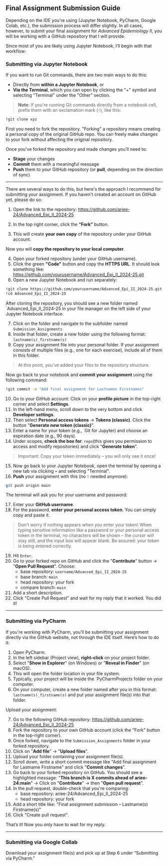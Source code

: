 ## Final Assignment Submission Guide

Depending on the IDE you're using (Jupyter Notebook, PyCharm, Google Colab, etc.), the submission process will differ slightly. In all cases, however, to submit your final assignment for *Advanced Epidemiology II*, you will be working with a GitHub repository that I will provide.

Since most of you are likely using Jupyter Notebook, I’ll begin with that workflow:

### Submitting via Jupyter Notebook
If you want to run Git commands, there are two main ways to do this:

- Directly from **within a Jupyter Notebook**, or
- **Via the Terminal**, which you can open by clicking the "+" symbol and selecting "Terminal" under the "Other" section.

> **Note**: If you're running Git commands directly from a notebook cell, prefix them with an exclamation mark (`!`), like this:

```bash
!git clone xyz
```

First you need to fork the repository. "Forking" a repository means creating a personal copy of the original GitHub repo. You can freely make changes to your fork without affecting the original repository.

Once you've forked the repository and made changes you’ll need to:
- **Stage** your changes
- **Commit** them with a meaningful message
- **Push** them to your GitHub repository (or **pull**, depending on the direction of sync)

---

There are several ways to do this, but here's the approach I recommend for submitting your assignment. If you haven't created an account on GitHub yet, please do so:

1. Open the link to the repository:
   https://github.com/ariee-24/Advanced_Epi_II_2024-25

2. In the top right corner, click the **“Fork”** button.
3. This will create **your own copy** of the repository under your GitHub account.

Now you will **copy the repository to your local computer**.

4. Open your forked repository (under your GitHub username).
5. Click the green **"Code"** button and copy the **HTTPS URL**.
   It should look something like:
   https://github.com/yourusername/Advanced_Epi_II_2024-25.git
6. Open a new Jupyter Notebook and run separately:

```bash
!git clone https://github.com/yourusername/Advanced_Epi_II_2024-25.git
!cd Advanced_Epi_II_2024-25
```

After cloning the repository, you should see a new folder named `Advanced_Epi_II_2024-25 in your file manager on the left side of your Jupyter Notebook interface.

7. Click on the folder and navigate to the subfolder named `Submission_Assignments`
8. Inside that folder, create a new folder using the following format: `lastname(s)_firstname(s)`
9. Copy your assignment file into your personal folder. If your assignment consists of multiple files (e.g., one for each exercise), include all of them in this folder.

> At this point, you've added your files to the repository structure.

Now go back to your notebook and **commit your assignment** using the following command:

```bash
!git commit -m "Add final assignment for Lastnames Firstnames"
```

10. Go to your GitHub account: Click on your **profile picture** in the top-right corner and select **Settings**.
11. In the left-hand menu, scroll down to the very bottom and click **Developer settings**.
12. Then select **Personal access tokens** → **Tokens (classic)**. Click the button "**Generate new token (classic)**".
13. Enter a name for your token (e.g., `Git for Jupyter) and choose an expiration date (e.g., 90 days).
14. Under scopes, **check the box for**: `repo`(this gives you permission to access and modify repositories) and click "**Generate token**".

> Important: Copy your token immediately – you will only see it once!

15. Now go back to your Jupyter Notebook, open the terminal by opening a new tab via clicking `+` and selecting "Terminal".
16. **Push** your assignment with this (no `!` needed anymore):

```bash
git push origin main
```
The terminal will ask you for your username and password:

17. Enter your **GitHub username**.
18. For the password, **enter your personal access token**. You can simply copy and paste it.

> Don’t worry if nothing appears when you enter your token! When typing sensitive information like a password or your personal access token in the terminal, no characters will be shown – the cursor will stay still, and the input box will appear blank. Be assured: your token is being entered correctly.

19. Hit `Enter`.
20. Go to your forked repo on GitHub and click the "**Contribute**" button -> "**Open Pull Request**". Choose:
    - base repository: `username/Advanced_Epi_II_2024-25`
    - base branch: `main`
    - head repository: your fork
    - compare branch: `main`
21. Add a short description.
22. Click "Create Pull Request" and wait for my reply that it worked. You did it!

---

### Submitting via PyCharm

If you're working with PyCharm, you’ll be submitting your assignment directly via the GitHub website, not through the IDE itself. Here’s how to do it:

1. Open PyCharm.
2. In the left sidebar (Project view), **right-click** on your project folder.
3. Select "**Show in Explorer**" (on Windows) or "**Reveal in Finder**" (on macOS).
4. This will open the folder location in your file system.
5. Typically, your project will be inside the `PyCharmProjects folder on your computer.
6. On your computer, create a new folder named after you in this format: `lastname(s)_firstname(s)` and put your assignment file(s) into that folder.

Upload your assignment:

7. Go to the following GitHub repository: https://github.com/ariee-24/Advanced_Epi_II_2024-25
8. Fork the repository to your own GitHub account (click the "Fork" button in the top-right corner).
9. Once forked, navigate to the `Submission_Assignments` folder in your forked repository.
10. Click on "**Add file**" → "**Upload files**".
11. Upload your folder containing your assignment file(s).
12. Scroll down, write a short commit message like "Add final assignment for Lastname Firstname" and click "**Commit changes**". 
13. Go back to your forked repository on GitHub. You should see a highlighted message: "**This branch is X commits ahead of ariee-24:main**" → Click on "**Contribute**" → then "**Open pull request**".
14. In the pull request, double-check that you're comparing:
    - base repository: ariee-24/Advanced_Epi_II_2024-25
    - head repository: your fork
15. Add a short title like: "Final assignment submission – Lastname(s) Firstname(s)"
16. Click "Create pull request".

That’s it! Now you only have to wait for my reply.

---

### Submitting via Google Collab

Download your assignment file(s) and pick up at Step 6 under “Submitting via PyCharm.”
